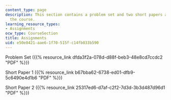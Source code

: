 ```yaml
---
content_type: page
description: This section contains a problem set and two short papers assigned for
  the course.
learning_resource_types:
- Assignments
ocw_type: CourseSection
title: Assignments
uid: e50e8421-aae6-1f70-515f-c14fb033b590
---
```


Problem Set ({{% resource_link dfda3f2a-078d-d88f-beb3-48e8cd7ccdc2 "PDF" %}})

Short Paper 1 ({{% resource_link b67bba62-6738-ed01-dfb9-5c6490e4d1b6 "PDF" %}})

Short Paper 2 ({{% resource_link 25317ed6-d7af-c2f2-7d3d-3b3d487d96d1 "PDF" %}})